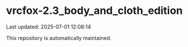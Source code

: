 # vrcfox-2.3_body_and_cloth_edition

Last updated: 2025-07-01 12:08:14

This repository is automatically maintained.
